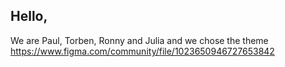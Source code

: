 ## Hello, 

We are Paul, Torben, Ronny and Julia and we chose the theme https://www.figma.com/community/file/1023650946727653842
